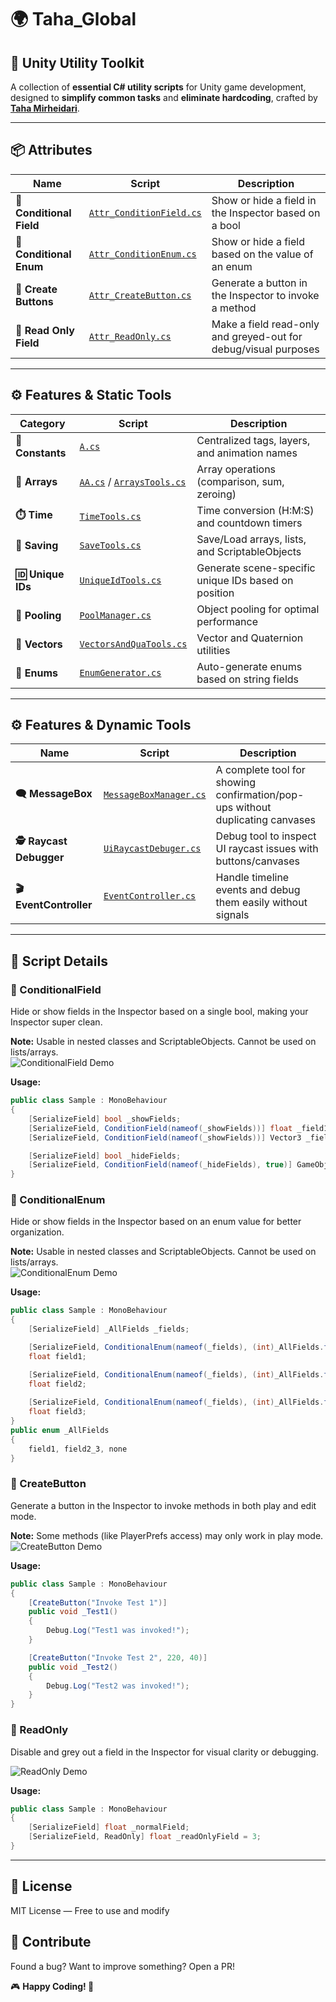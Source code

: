 # 🌍 Taha_Global

## 🚀 Unity Utility Toolkit  
A collection of **essential C# utility scripts** for Unity game development, designed to **simplify common tasks** and **eliminate hardcoding**, crafted by **[Taha Mirheidari](https://github.com/your-github-username)**.

---

## 📦 Attributes
| Name | Script | Description |
|------|--------|-------------|
| **🔖 Conditional Field** | [`Attr_ConditionField.cs`](#-conditionalfield) | Show or hide a field in the Inspector based on a bool |
| **🔖 Conditional Enum** | [`Attr_ConditionEnum.cs`](#-conditionalenum) | Show or hide a field based on the value of an enum |
| **🔖 Create Buttons** | [`Attr_CreateButton.cs`](#-createbutton) | Generate a button in the Inspector to invoke a method |
| **🔖 Read Only Field** | [`Attr_ReadOnly.cs`](#-readonly) | Make a field read-only and greyed-out for debug/visual purposes |

---

## ⚙️ Features & Static Tools  
| Category | Script | Description |
|----------|--------|-------------|
| **🔖 Constants** | [`A.cs`](#a) | Centralized tags, layers, and animation names |
| **🔄 Arrays** | [`AA.cs`](#aa) / [`ArraysTools.cs`](#arraytools) | Array operations (comparison, sum, zeroing) |
| **⏱️ Time** | [`TimeTools.cs`](#timetools) | Time conversion (H:M:S) and countdown timers |
| **💾 Saving** | [`SaveTools.cs`](#savetools) | Save/Load arrays, lists, and ScriptableObjects |
| **🆔 Unique IDs** | [`UniqueIdTools.cs`](#uniqueidtools) | Generate scene-specific unique IDs based on position |
| **🧩 Pooling** | [`PoolManager.cs`](#poolmanager) | Object pooling for optimal performance |
| **🧮 Vectors** | [`VectorsAndQuaTools.cs`](#vectortools) | Vector and Quaternion utilities |
| **📜 Enums** | [`EnumGenerator.cs`](#enumgenerator) | Auto-generate enums based on string fields |

---

## ⚙️ Features & Dynamic Tools  
| Name | Script | Description |
|------|--------|-------------|
| **🗨️ MessageBox** | [`MessageBoxManager.cs`](#messagebox) | A complete tool for showing confirmation/pop-ups without duplicating canvases |
| **🕵️ Raycast Debugger** | [`UiRaycastDebuger.cs`](#raycastdebugger) | Debug tool to inspect UI raycast issues with buttons/canvases |
| **🎬 EventController** | [`EventController.cs`](#eventcontroller) | Handle timeline events and debug them easily without signals |

---

## 📄 Script Details

### 🔖 ConditionalField  
Hide or show fields in the Inspector based on a single bool, making your Inspector super clean.

**Note:** Usable in nested classes and ScriptableObjects. Cannot be used on lists/arrays.  
![ConditionalField Demo](main/conditionalfield_demo.gif)

**Usage:**
```csharp
public class Sample : MonoBehaviour
{
    [SerializeField] bool _showFields;
    [SerializeField, ConditionField(nameof(_showFields))] float _field1;
    [SerializeField, ConditionField(nameof(_showFields))] Vector3 _field2;

    [SerializeField] bool _hideFields;
    [SerializeField, ConditionField(nameof(_hideFields), true)] GameObject _field3;
}
```

### 🔖 ConditionalEnum  
Hide or show fields in the Inspector based on an enum value for better organization.

**Note:** Usable in nested classes and ScriptableObjects. Cannot be used on lists/arrays.  
![ConditionalEnum Demo](Github%20Docs/conditionenum_demo.gif)

**Usage:**
```csharp
public class Sample : MonoBehaviour
{
    [SerializeField] _AllFields _fields;

    [SerializeField, ConditionalEnum(nameof(_fields), (int)_AllFields.field1)]
    float field1;

    [SerializeField, ConditionalEnum(nameof(_fields), (int)_AllFields.field2_3)]
    float field2;
    
    [SerializeField, ConditionalEnum(nameof(_fields), (int)_AllFields.field2_3)]
    float field3;
}
public enum _AllFields
{
    field1, field2_3, none
}
```

### 🔖 CreateButton  
Generate a button in the Inspector to invoke methods in both play and edit mode.

**Note:** Some methods (like PlayerPrefs access) may only work in play mode.  
![CreateButton Demo](Github%20Docs/createbutton_demo.gif)

**Usage:**
```csharp
public class Sample : MonoBehaviour
{
    [CreateButton("Invoke Test 1")]
    public void _Test1()
    {
        Debug.Log("Test1 was invoked!");
    }

    [CreateButton("Invoke Test 2", 220, 40)]
    public void _Test2()
    {
        Debug.Log("Test2 was invoked!");
    }
}
```

### 🔖 ReadOnly  
Disable and grey out a field in the Inspector for visual clarity or debugging.

![ReadOnly Demo](Github%20Docs/readonly_demo.png)

**Usage:**
```csharp
public class Sample : MonoBehaviour
{
    [SerializeField] float _normalField;
    [SerializeField, ReadOnly] float _readOnlyField = 3;
}
```

---

## 📜 License
MIT License — Free to use and modify

## 💬 Contribute
Found a bug? Want to improve something? Open a PR!

🎮 **Happy Coding! 🚀**
